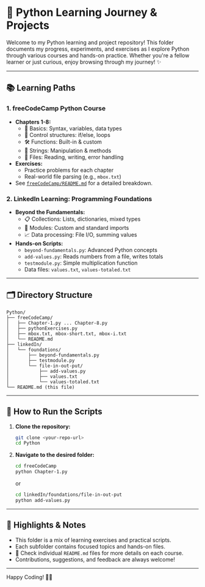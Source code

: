 # 🐍 Python Learning Journey & Projects

Welcome to my Python learning and project repository! This folder documents my progress, experiments, and exercises as I explore Python through various courses and hands-on practice. Whether you're a fellow learner or just curious, enjoy browsing through my journey! ✨

---

## 📚 Learning Paths

### 1. freeCodeCamp Python Course
- **Chapters 1-8:**
  - 📝 Basics: Syntax, variables, data types
  - 🔄 Control structures: if/else, loops
  - 🛠️ Functions: Built-in & custom
  - 📜 Strings: Manipulation & methods
  - 📂 Files: Reading, writing, error handling
- **Exercises:**
  - Practice problems for each chapter
  - Real-world file parsing (e.g., `mbox.txt`)
- See [`freeCodeCamp/README.md`](freeCodeCamp/README.md) for a detailed breakdown.

### 2. LinkedIn Learning: Programming Foundations
- **Beyond the Fundamentals:**
  - 📋 Collections: Lists, dictionaries, mixed types
  - 🧩 Modules: Custom and standard imports
  - 📈 Data processing: File I/O, summing values
- **Hands-on Scripts:**
  - `beyond-fundamentals.py`: Advanced Python concepts
  - `add-values.py`: Reads numbers from a file, writes totals
  - `testmodule.py`: Simple multiplication function
  - Data files: `values.txt`, `values-totaled.txt`

---

## 🗂️ Directory Structure

```
Python/
├── freeCodeCamp/
│   ├── Chapter-1.py ... Chapter-8.py
│   ├── pythonExercises.py
│   ├── mbox.txt, mbox-short.txt, mbox-i.txt
│   └── README.md
├── linkedIn/
│   └── foundations/
│       ├── beyond-fundamentals.py
│       ├── testmodule.py
│       └── file-in-out-put/
│           ├── add-values.py
│           ├── values.txt
│           └── values-totaled.txt
└── README.md (this file)
```

---

## 🚀 How to Run the Scripts

1. **Clone the repository:**
   ```bash
   git clone <your-repo-url>
   cd Python
   ```
2. **Navigate to the desired folder:**
   ```bash
   cd freeCodeCamp
   python Chapter-1.py
   ```
   or
   ```bash
   cd linkedIn/foundations/file-in-out-put
   python add-values.py
   ```

---

## 🌟 Highlights & Notes

- This folder is a mix of learning exercises and practical scripts.
- Each subfolder contains focused topics and hands-on files.
- 📘 Check individual `README.md` files for more details on each course.
- Contributions, suggestions, and feedback are always welcome!

---

Happy Coding! 🚀🐍
